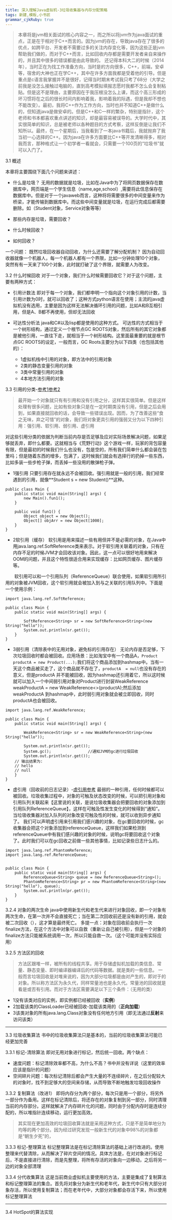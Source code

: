 ```yaml
---
title: 深入理解Java虚拟机-3垃圾收集器与内存分配策略
tags: 新建,模板,小书匠
grammar_cjkRuby: true
---
```

>本章将是jvm相关面试的核心内容之一，而之所以将jvm作为java面试的重点，正是在于相对于C++而言的。因为jvm的存在，导致java存在了很多的优点，如跨平台、开发者不需要过多的关注内存变化等，因为这些正是jvm帮助我们做的，而对于C++而言，比如回收内存都是需要开发者亲自来操作的，并且其中很多的错误都是由此导致的。
>还记得本科大二的时候（2014年），当时正在为找工作准备方向，当时是的方向很多，C++，前端，安卓等，宿舍的大神也正在学C++，其中在许多方面我都是受着他的引导。但是重点是c语言我掌握并不是很好，记得当时期末考试我只考了68分（大学之前我是没怎么接触过电脑的，直到高考模拟填报志愿时我都不怎么会复制粘贴。但是这不是理由，主要原因在于我压根没怎么上课，而这个高三形成的坏习惯将在之后的很长时间内影响着我，影响着我的际遇，但是我却不想也不能改变）。最初，我将C++作为工作方向，当时也并不知道C++是做什么的，但知道java是做安卓的。但是C++和C一样的繁杂，特别是指针，这个老师和书本都喜欢重点讲述的知识，却是最容易被误导的。大学时代中，其实很简单的知识，总是被老师以各种题目的方式考察，这样反倒是让我们不知所以。最终，在一个星期后，当我看到了一本java书籍后，我就抛弃了我当初一心选择的C++。因为java在许多方面要比C++等开发清晰得多，相对我而言，那种格式让一个初学者一看就会，只需要一个100页的“垃圾书”就可以入门了。

3.1 概述

本章将主要围绕下面几个问题来讲述：

* 什么是垃圾？
无用的数据就是垃圾，比如在Java中为了将网页数据保存在数据库中，网页端是一个学生信息（name,age,school）,需要将此信息保存在数据库中。但是对于一个javaweb而言，这种将将需要很多的中间变量来作为桥梁，才能传输到数据库中。而这些中间变量就是垃圾，在运行完成后都需要删除。如（Student对象，Service对象等等）
* 那些内存是垃圾，需要回收？

* 什么时候回收？
* 如何回收？

一个问题：
既然垃圾回收器自动回收，为什么还需要了解分配机制？
因为自动回收器就像一个机器人，每一个机器人都有一个界限，比如一分钟处理10个对象，突然有有一天来了100个对象，此时就打破了这个界限，就需要人为改变。

3.2 什么时候回收
对于一个对象，我们什么时候需要回收它？对于这个问题，主要有两种方式：

* 引用计数法
即对于每一个对象，我们都申明一个指向这个对象引用的计数，当引用计数为0时，就可以回收了；这种方式python语言在使用；主流的java虚拟机没有选用，主要是因为这样无法解决循环引用的问题，比如A和B互相引用，但是A、B都不再使用，但却无法回收
* 可达性分析法
java和C#以及lisp都是使用的这种方式。
可达性的方式相当于一个树形结构，通过定义一个根节点GC ROOTS对象，然后所有的其它对象都是被他引用，一直往下走，就相当于一个树形结构。这里面最重要的就是根节点GC ROOTS的设定，一般而言，GC Roots主要分为以下四类（也包括其他的）：
	
	* 1虚拟机栈中引用的对象，即方法中的引用对象
	* 2类的静态变量引用的对象
	* 3类中常量引用的对象
	* 4本地方法引用的对象

3.3 引用的分类-[参考1][1][参考2][2]
>最开始一个对象就只有有引用和没有引用之分，这样其实很简单。但是这样处理有很多问题，比如有些对象只是在一定时期类没有引用，但是之后会用到，如果直接就回收的话，会导致一些错误出现。因而，为了改善这些“食之无味，弃之可惜”的对象，我们将对象更具引用的强弱又分为以下四种引用：强引用、软引用、弱引用、虚引用

对这些引用分类的依据为判断当前内存是否足够及应对实际场景解决问题，如果足够就丢弃，即什么都要。这就相当与《荒野行动》这个游戏一样，玩家的背包容量有限，但是最初的时候我们什么也没有，包是空的，所有我们简单什么都会装在包里吗；但是随着东西的增多，包满了，这时候我们就会有选择行的扔掉一些东西，比如多装一些步枪子弹，而丢掉一些没用的散弹枪子弹。

* 1强引用
 只要引用存在就永远不会被回收。强引用就是一般的引用，我们经常遇到的引用，就像**Student s = new Student()**这种。

``` stylus
public class Main {
    public static void main(String[] args) {
        new Main().fun1();
    }
     
    public void fun1() {
        Object object = new Object();
        Object[] objArr = new Object[1000];
    }
}
```


* 2软引用（缓存）
软引用是用来描述一些有用但并不是必需的对象，在Java中用java.lang.ref.SoftReference类来表示。对于软引用关联着的对象，只有在内存不足的时候JVM才会回收该对象。因此，这一点可以很好地用来解决OOM的问题，并且这个特性很适合用来实现缓存：比如网页缓存、图片缓存等。

　　软引用可以和一个引用队列（ReferenceQueue）联合使用，如果软引用所引用的对象被JVM回收，这个软引用就会被加入到与之关联的引用队列中。下面是一个使用示例：

``` stylus
import java.lang.ref.SoftReference;
 
public class Main {
    public static void main(String[] args) {
         
        SoftReference<String> sr = new SoftReference<String>(new String("hello"));
        System.out.println(sr.get());
    }
}
```


* 3弱引用（清除表中的无用对象，避免标的引用存在）
无论内存是否足够，下次垃圾回收时都会被回收。应用场景：比如淘宝中有一个商品A，`Product productA = new Product(...);`我们将这个商品添加到hashmap中。当有一天这个商品被买走了，这个商品就不存在了，`productA  = null`也没有存在的意义，但是productA  并不能被回收，因为hashmap还引用着它，所以这时候就可以加入一个中间弱引用对象对Product进行封装WeakReference weakProductA = new WeakReference<>(productA);然后添加weakProductA 到hashmap中，此时弱引用对象就会被立即回收，同时productA也会被回收。

``` stylus
import java.lang.ref.WeakReference;
 
public class Main {
    public static void main(String[] args) {
     
        WeakReference<String> sr = new WeakReference<String>(new String("hello"));
         
        System.out.println(sr.get());
        System.gc();                //通知JVM的gc进行垃圾回收
        System.out.println(sr.get());
	// 输出结果为:
	// hello
	// null
    }
}
```


* 虚引用（回收前的日志记录）-[虚引用参考][3]
最弱的一种引用，任何时候都可以被回收。垃圾收集过程中，对象的可触及状态改变的时候，可以把引用对象和引用队列关联起来【这里说的关联，是说垃圾收集器会把要回收的对象添加到引用队列ReferenceQueue】，这样在可触及性发生变化的时候得到“通知”。当垃圾收集器对加入队列的对象改变可触及性的时候，就可以收到异步通知了。
我们可以声明虚引用来引用我们感兴趣的对象，在gc要回收的时候，gc收集器会把这个对象添加到referenceQueue，这样我们如果检测到referenceQueue中有我们感兴趣的对象的时候，说明gc将要回收这个对象了。此时我们可以在gc回收之前做一些其他事情，比如记录些日志什么的。

``` stylus
import java.lang.ref.PhantomReference;
import java.lang.ref.ReferenceQueue;
 
 
public class Main {
    public static void main(String[] args) {
        ReferenceQueue<String> queue = new ReferenceQueue<String>();
        PhantomReference<String> pr = new PhantomReference<String>(new String("hello"), queue);
        System.out.println(pr.get());
    }
}
```

3.2.4 对象的两次生命
java中使用新生代和老生代来进行对象回收，即一个对象有两次生命，在第一次并不会直接死亡；当在第二次回收前还是没有新的引用，就会被二次回收（），这才算是最终死亡。
多提一点：对象在回收前会执行一次finalize方法，在这个方法中对象可以自救（重新让自己被引用），但是一个对象的finalize方法只能被系统调用一次，所以只能自救一次。（这个可能并没有实际应用）

3.2.5 方法区的回收
>方法区跟堆一样，被所有的线程共享。用于存储虚拟机加载的类信息、常量、静态变量、即时编译器编译后的代码等数据。就是类的一些信息。
一般而言垃圾回收是对堆来说的，因为大部分垃圾都是由对产生的，即对于的对象。所以称方法区为永久代，同样常量池也是永久代。常量池的回收就是看是或否有引用。而对于方法区需要满足以下三个条件：（无用的类）

* 1没有该类对应的实例，即实例都已经被回收（**实例**）
* 2加载该类的ClassLoader已经被回收-加载该类用的（**正向加载**）
* 3该类对象的所有java.lang.Class对象没有任何地方引用（即无法通过**反射**来访问该类）


----------
3.3 垃圾收集算法
书中的垃圾收集算法只是基本的，当前的垃圾收集算法可能已经更加完善

3.3.1 标记-清除算法
即对无用对象进行标记，然后统一回收。两个缺点：
	
* 速度问题：标记清除效率都不高，为什么不高？书中并没有详说（这里的效率应该是指针的问题）
* 空间碎片问题：每次标记清除后都会产生大量的不连续碎片，在之后分配较大的对象时，找不到足够大的空间来存储，从而导致不断地触发垃圾回收操作

3.3.2 复制算法（改进1）
即将内存分为两个部分，每次只是用一个部分，将另外一部分作为备用。这样在标记清除后，将还存在的对象复制到另一部分，同时清理当前的内存部分。这样就解决了内存碎片化的问题，同时由于分配内存时是连续分配的，所以堆指针连续移动，运行更加高效。
>其实现在更加高效的垃圾回收算法就是采用这种方式，只是不是简单地分为均等的两个部分。因为经过研究发现一般新生代的对象中98%的对象都是“朝生夕死”的，

3.3.3 标记-整理算法
标记整理算法是在标记清除算法的基础上进行改进的。使用整理来代替清除，从而解决了碎片空间的情况。具体方法是，在对对象进行标记后，不是直接进行清除，而是先整理，将所有存活的对象向一边移动，之后将另一边的对象全部清理

3.3.4 分代收集算法
这是当前商业虚拟机主要使用的方法，主要是集成了复制算法和标记整理算法的集合。首先将对象分为新生代和老年代，新生代中只有大部分对象存活，所以使用复制算法；而在老年代中，大部分对象都会存活下来，所以使用标记整理算法


----------
3.4 HotSpot的算法实现
>

  [1]: https://www.zhihu.com/question/37401125
  [2]: http://www.cnblogs.com/dolphin0520/p/3784171.html
  [3]: http://blog.csdn.net/imzoer/article/details/8044900
